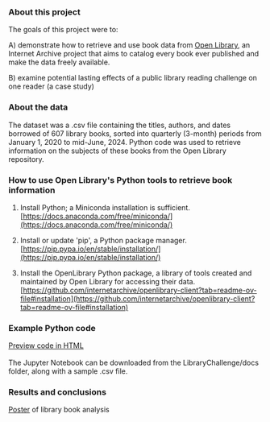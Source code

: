 ### About this project  

The goals of this project were to:  

A) demonstrate how to retrieve and use book data from [Open Library](https://archive.org/details/ol_data?tab=about), an Internet Archive project that aims to catalog every book ever published and make the data freely available.  
 
B) examine potential lasting effects of a public library reading challenge on one reader (a case study)

### About the data  

The dataset was a .csv file containing the titles, authors, and dates borrowed of 607 library books, sorted into quarterly (3-month) periods from January 1, 2020 to mid-June, 2024. Python code was used to retrieve information on the subjects of these books from the Open Library repository.  

### How to use Open Library's Python tools to retrieve book information      

1. Install Python; a Miniconda installation is sufficient.  
[https://docs.anaconda.com/free/miniconda/](https://docs.anaconda.com/free/miniconda/)  

2. Install or update 'pip', a Python package manager.  
[https://pip.pypa.io/en/stable/installation/](https://pip.pypa.io/en/stable/installation/)  

3. Install the OpenLibrary Python package, a library of tools created and maintained by Open Library for accessing their data.  
[https://github.com/internetarchive/openlibrary-client?tab=readme-ov-file#installation](https://github.com/internetarchive/openlibrary-client?tab=readme-ov-file#installation)  
  
### Example Python code  
[Preview code in HTML](https://huiwen-goy.github.io/LibraryChallenge/retrieve_book_data_from_OL.html)  
<br>
The Jupyter Notebook can be downloaded from the LibraryChallenge/docs folder, along with a sample .csv file.  
  
### Results and conclusions  

[Poster](https://huiwen-goy.github.io/LibraryChallenge/library_challenge_poster_July2024.pdf) of library book analysis  

